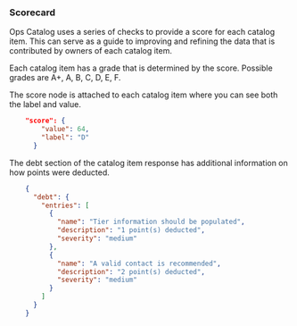 ### Scorecard
Ops Catalog uses a series of checks to provide a score for each catalog item. This can serve as a guide to improving and refining the data that is contributed by owners of each catalog item.

Each catalog item has a grade that is determined by the score. Possible grades are A+, A, B, C, D, E, F.

The score node is attached to each catalog item where you can see both the label and value.

```json
    "score": {
        "value": 64,
        "label": "D"
      }
```

The debt section of the catalog item response has additional information on how points were deducted.

```json
    {
      "debt": {
        "entries": [
          {
            "name": "Tier information should be populated",
            "description": "1 point(s) deducted",
            "severity": "medium"
          },
          {
            "name": "A valid contact is recommended",
            "description": "2 point(s) deducted",
            "severity": "medium"
          }
        ]
      }
    }
```

